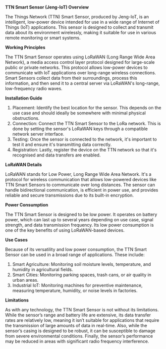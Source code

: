 **TTN Smart Sensor (Jeng-IoT) Overview**

The Things Network (TTN) Smart Sensor, produced by Jeng-IoT, is an intelligent, low-power device intended for use in a wide range of Internet of Things (IoT) applications. This sensor is designed to collect and transmit data about its environment wirelessly, making it suitable for use in various remote monitoring or smart systems.

**Working Principles**

The TTN Smart Sensor operates using LoRaWAN (Long Range Wide Area Network), a media access control layer protocol designed for large-scale public or private networks. This protocol allows low-power devices to communicate with IoT applications over long-range wireless connections. Smart Sensors collect data from their surroundings, process this information, and then send it to a central server via LoRaWAN's long-range, low-frequency radio waves.

**Installation Guide**

1. Placement: Identify the best location for the sensor. This depends on the use case and should ideally be somewhere with minimal physical obstructions.
2. Connection: Connect the TTN Smart Sensor to the LoRa network. This is done by setting the sensor's LoRaWAN keys through a compatible network server interface.
3. Testing: Once the sensor is connected to the network, it's important to test it and ensure it's transmitting data correctly.
4. Registration: Lastly, register the device on the TTN network so that it's recognised and data transfers are enabled.

**LoRaWAN Details**

LoRaWAN stands for Low Power, Long Range Wide Area Network. It's a protocol for wireless communication that allows low-powered devices like TTN Smart Sensors to communicate over long distances. The sensor can handle bidirectional communication, is efficient in power use, and provides reliable and secure transmissions due to its built-in encryption.

**Power Consumption**

The TTN Smart Sensor is designed to be low power. It operates on battery power, which can last up to several years depending on use case, signal strength, and data transmission frequency. Its low power consumption is one of the key benefits of using LoRaWAN-based devices.

**Use Cases**

Because of its versatility and low power consumption, the TTN Smart Sensor can be used in a broad range of applications. These include:

1. Smart Agriculture: Monitoring soil moisture levels, temperature, and humidity in agricultural fields.
2. Smart Cities: Monitoring parking spaces, trash cans, or air quality in urban areas.
3. Industrial IoT: Monitoring machines for preventive maintenance, measuring temperature, humidity, or noise levels in factories.

**Limitations**

As with any technology, the TTN Smart Sensor is not without its limitations. While the sensor’s range and battery life are extensive, its data transfer rates are relatively low, meaning it isn’t suitable for applications that require the transmission of large amounts of data in real-time. Also, while the sensor’s casing is designed to be robust, it can be susceptible to damage from severe environmental conditions. Finally, the sensor’s performance may be reduced in areas with significant radio frequency interference.
